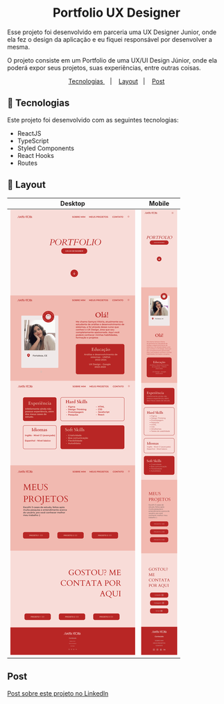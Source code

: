 <h1 align="center"> Portfolio UX Designer </h1>
<p align="left"> Esse projeto foi desenvolvido em parceria uma UX Designer Junior, onde ela fez o design da aplicação e eu fiquei responsável por desenvolver a mesma. </p>
<p> O projeto consiste em um Portfolio de uma UX/UI Design Júnior, onde ela poderá expor seus projetos, suas experiências, entre outras coisas. </p>

<p align="center">
  <a href="#tecnologias"> Tecnologias </a>&nbsp;&nbsp;&nbsp;|&nbsp;&nbsp;&nbsp;
  <a href="#layout">Layout</a>&nbsp;&nbsp;&nbsp;|&nbsp;&nbsp;&nbsp;
  <a href="#post"> Post</a>
</p>

## <div id="tecnologias">🚀 Tecnologias </div>

Este projeto foi desenvolvido com as seguintes tecnologias:

- ReactJS
- TypeScript
- Styled Components
- React Hooks
- Routes

## <div id="layout"> 🔖 Layout </div>

| Desktop | Mobile  |
------------------- | ------------------- 
<img src="https://github.com/Cr1stofe/Portfolio-SV/blob/82d9b5718d97f0d611e45698b652859391216408/Layouts/porftolio-desktop.png"> | <img src="https://github.com/Cr1stofe/Portfolio-SV/blob/d8e9fa60b50f1267c8ab40c89cd944388a5f9991/Layouts/portfolio-mobile.jpg">

## <div id="post"> Post </div>

<a href="https://www.linkedin.com/feed/update/urn:li:activity:7059204896574611456/](https://www.linkedin.com/posts/cristofe-albuquerque_react-desenvolvimento-frontend-activity-7062424585882734592-gxFl?utm_source=share&utm_medium=member_desktop"> Post sobre este projeto no Linkedln </a>
